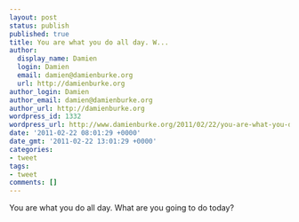 ```yaml
---
layout: post
status: publish
published: true
title: You are what you do all day. W...
author:
  display_name: Damien
  login: Damien
  email: damien@damienburke.org
  url: http://damienburke.org
author_login: Damien
author_email: damien@damienburke.org
author_url: http://damienburke.org
wordpress_id: 1332
wordpress_url: http://www.damienburke.org/2011/02/22/you-are-what-you-do-all-day-w/
date: '2011-02-22 08:01:29 +0000'
date_gmt: '2011-02-22 13:01:29 +0000'
categories:
- tweet
tags:
- tweet
comments: []
---
```

<p>You are what you do all day. What are you going to do today?</p>
